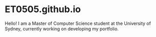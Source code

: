 # ET0505.github.io
Hello! I am a Master of Computer Science student at the University of Sydney, currently working on developing my portfolio.
